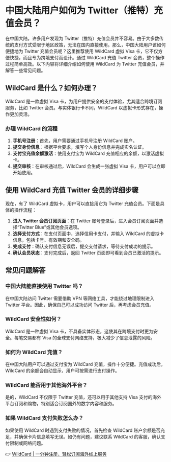 # 中国大陆用户如何为 Twitter（推特）充值会员？

在中国大陆，许多用户发现为 Twitter（推特）充值会员并不容易。由于大多数传统的支付方式受限于地区政策，无法在国内直接使用。那么，中国大陆用户该如何便捷地为 Twitter 充值会员呢？这里推荐使用 WildCard 虚拟 Visa 卡，它不仅方便快捷，而且专为跨境支付而设计。通过 WildCard 充值 Twitter 会员，整个操作过程简单高效。以下内容将详细介绍如何使用 WildCard 为 Twitter 充值会员，并解答一些常见问题。

## WildCard 是什么？如何办理？

WildCard 是一款虚拟 Visa 卡，为用户提供安全的支付体验，尤其适合跨境订阅服务，比如 Twitter 会员。与实体银行卡不同，WildCard 以虚拟卡形式存在，操作更加灵活。

### 办理 WildCard 的流程

1. **手机号注册**：首先，用户需要通过手机号注册 WildCard 账户。
2. **提交身份信息**：根据平台要求，填写个人身份信息并完成实名认证。
3. **支付宝充值余额激活**：使用支付宝为 WildCard 充值相应的余额，以激活虚拟卡。
4. **提交审核**：在审核通过后，WildCard 会生成一张虚拟 Visa 卡，用户可以立即开始使用。

## 使用 WildCard 充值 Twitter 会员的详细步骤

现在，有了 WildCard 虚拟卡，用户可以直接用它为 Twitter 充值会员。下面是具体的操作流程：

1. **进入 Twitter 会员订阅页面**：在 Twitter 账号登录后，进入会员订阅页面并选择“Twitter Blue”或其他会员选项。
2. **选择支付方式**：在支付页面中，选择信用卡支付，并输入 WildCard 的虚拟卡信息，包括卡号、有效期和安全码。
3. **完成支付**：确认支付信息无误后，提交支付请求，等待支付成功的提示。
4. **确认会员状态**：支付完成后，返回 Twitter 页面即可看到会员已激活的提示。

## 常见问题解答

### 中国大陆能直接使用 Twitter 吗？

在中国大陆访问 Twitter 需要借助 VPN 等网络工具，才能绕过地理限制进入 Twitter 平台。因此，确保自己可以成功访问 Twitter 后，再考虑会员充值。

### WildCard 安全性如何？

WildCard 是一种虚拟 Visa 卡，不具备实体形态，这使其在跨境支付时更为安全。每笔交易都有 Visa 的全球支付网络支持，极大减少了信息泄露的风险。

### 如何为 WildCard 充值？

在中国大陆用户可以通过支付宝为 WildCard 充值，操作十分便捷。充值成功后，WildCard 的余额会自动显示，用户可按需进行支付操作。

### WildCard 能否用于其他海外平台？

是的，WildCard 不仅限于 Twitter 充值，还可以用于其他支持 Visa 支付的海外平台订阅和购物，特别适合订阅国外的数字内容和服务。

### 如果 WildCard 支付失败怎么办？

如果使用 WildCard 时遇到支付失败的情况，首先检查 WildCard 账户余额是否充足，并确保卡片信息填写无误。如仍有问题，建议联系 WildCard 的客服，确认支付限制或网络问题。

👉 [WildCard | 一分钟注册，轻松订阅海外线上服务](https://bbtdd.com/WildCard)